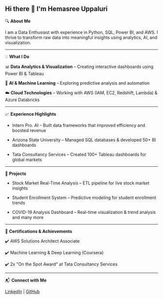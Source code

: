 ## Hi there 👋 I'm Hemasree Uppaluri 

<!--
**hemasreeuvs/hemasreeuvs** is a ✨ _special_ ✨ repository because its `README.md` (this file) appears on your GitHub profile.

Here are some ideas to get you started:

- 🔭 I’m currently working on ...
- 🌱 I’m currently learning ...
- 👯 I’m looking to collaborate on ...
- 🤔 I’m looking for help with ...
- 💬 Ask me about ...
- 📫 How to reach me: ...
- 😄 Pronouns: ...
- ⚡ Fun fact: ...
-->

🔍 **About Me**

I am a Data Enthusiast with experience in Python, SQL, Power BI, and AWS. I thrive to  transform raw data into meaningful insights using analytics, AI, and visualization.

 ---

💡 **What I Do**

📊 **Data Analytics & Visualization** – Creating interactive dashboards using Power BI & Tableau

🤖 **AI & Machine Learning** – Exploring predictive analysis and automation

☁️ **Cloud Technologies** – Working with AWS (IAM, EC2, Redshift, Lambda) & Azure Databricks

 ---

📈 **Experience Highlights**

 - Intern Pro. AI – Built data frameworks that improved efficiency and boosted revenue

 - Arizona State University – Managed SQL databases & developed 50+ BI dashboards

 - Tata Consultancy Services – Created 100+ Tableau dashboards for global markets

 ---

🌱 **Projects**

 - Stock Market Real-Time Analysis – ETL pipeline for live stock market insights

 - Student Enrollment System – Predictive modeling for student enrollment trends

 - COVID-19 Analysis Dashboard – Real-time visualization & trend analysis and many more

---

📜 **Certifications & Achievements**

✔️ AWS Solutions Architect Associate

✔️ Machine Learning & Deep Learning (Coursera)

✔️ 2x "On the Spot Award" at Tata Consultancy Services

---

📬 **Connect with Me**

[LinkedIn](https://www.linkedin.com/in/uvshema) | [GitHub](https://github.com/hemasreeuvs)
